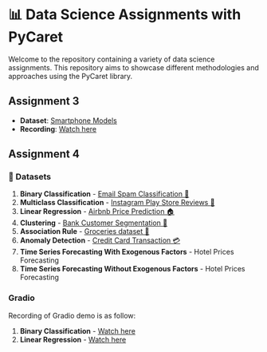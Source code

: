 # 📊 Data Science Assignments with PyCaret

Welcome to the repository containing a variety of data science assignments. This repository aims to showcase different methodologies and approaches using the PyCaret library.

## Assignment 3
- **Dataset**: [Smartphone Models](https://www.kaggle.com/datasets/abdurrahman22224/smartphone-new-data)
- **Recording**: [Watch here](https://drive.google.com/file/d/1bjXlc1SSiTkOvHI7x7ElgCdRWiTTbQi5/view?usp=sharing)

## Assignment 4
### 🤖 Datasets
1. **Binary Classification** - [Email Spam Classification 📧](https://www.kaggle.com/datasets/balaka18/email-spam-classification-dataset-csv)
2. **Multiclass Classification** - [Instagram Play Store Reviews 📸](https://www.kaggle.com/datasets/saloni1712/instagram-play-store-reviews)
3. **Linear Regression** - [Airbnb Price Prediction 🏠](https://www.kaggle.com/datasets/stevezhenghp/airbnb-price-prediction/)
4. **Clustering** - [Bank Customer Segmentation 🏦](https://www.kaggle.com/datasets/shivamb/bank-customer-segmentation)
5. **Association Rule** - [Groceries dataset 🛒](https://www.kaggle.com/datasets/heeraldedhia/groceries-dataset)
6. **Anomaly Detection** - [Credit Card Transaction 💳](https://www.kaggle.com/datasets/ybifoundation/credit-card-transaction)
7. **Time Series Forecasting With Exogenous Factors** - Hotel Prices Forecasting
8. **Time Series Forecasting  Without Exogenous Factors** - Hotel Prices Forecasting

### Gradio
Recording of Gradio demo is as follow:
1. **Binary Classification** - [Watch here](https://drive.google.com/file/d/1iPor1TVLZQCHuJ3v-NXntsaC10l9xQdP/view?usp=sharing)
2. **Linear Regression** - [Watch here](https://drive.google.com/file/d/1tbgVAEBs3yPpBYtC_-xausI78hyFVQP1/view?usp=sharing)
